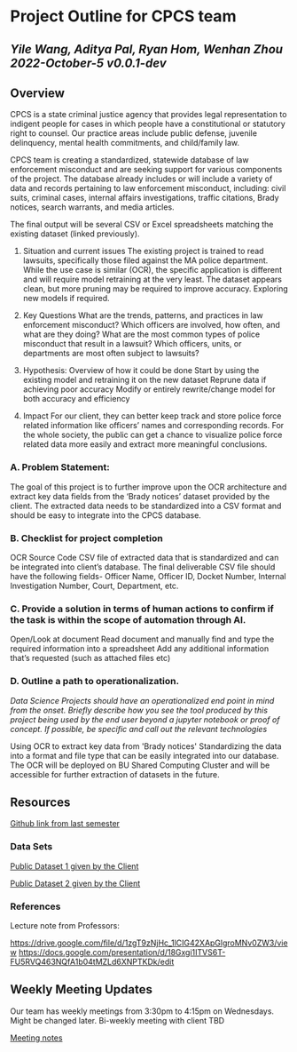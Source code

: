 # Project Outline for CPCS team

## _Yile Wang,  Aditya Pal, Ryan Hom, Wenhan Zhou  2022-October-5 v0.0.1-dev_

## Overview

CPCS is a state criminal justice agency that provides legal representation to indigent people for cases in which people have a constitutional or statutory right to counsel.  Our practice areas include public defense, juvenile delinquency, mental health commitments, and child/family law.

CPCS team is creating a standardized, statewide database of law enforcement misconduct and are seeking support for various components of the project.  The database already includes or will include a variety of data and records pertaining to law enforcement misconduct, including: civil suits, criminal cases, internal affairs investigations, traffic citations, Brady notices, search warrants, and media articles.

The final output will be several CSV or Excel spreadsheets matching the existing dataset (linked previously). 

1. Situation and current issues
	The existing project is trained to read lawsuits, specifically those filed against the MA police department. While the use case is similar (OCR), the specific application is different and will require model retraining at the very least. The dataset appears clean, but more pruning may be required to improve accuracy. Exploring new models if required.
2. Key Questions
What are the trends, patterns, and practices in law enforcement misconduct?
Which officers are involved, how often, and what are they doing?
What are the most common types of police misconduct that result in a lawsuit?
Which officers, units, or departments are most often subject to lawsuits?

3. Hypothesis: Overview of how it could be done
	Start by using the existing model and retraining it on the new dataset
	Reprune data if achieving poor accuracy
	Modify or entirely rewrite/change model for both accuracy and efficiency
4. Impact
For our client, they can better keep track and store police force related information like officers’ names and corresponding records. For the whole society, the public can get a chance to visualize police force related data more easily and extract more meaningful conclusions.


### A. Problem Statement: 

The goal of this project is to further improve upon the OCR architecture and extract key data fields from the ‘Brady notices’ dataset provided by the client. The extracted data needs to be standardized into a CSV format and should be easy to integrate into the CPCS database.


### B. Checklist for project completion


OCR Source Code
CSV file of extracted data that is standardized and can be integrated into client’s database.
The final deliverable CSV file should have the following fields-
Officer Name, Officer ID, Docket Number, Internal Investigation Number, Court, Department, etc.


### C. Provide a solution in terms of human actions to confirm if the task is within the scope of automation through AI. 


Open/Look at document
Read document and manually find and type the required information into a spreadsheet
Add any additional information that’s requested (such as attached files etc) 


### D. Outline a path to operationalization.

_Data Science Projects should have an operationalized end point in mind from the onset. Briefly describe how you see the tool
 produced by this project being used by the end user beyond a jupyter notebook or proof of concept. If possible, be specific and
 call out the relevant technologies_


Using OCR to extract key data from 'Brady notices' 
Standardizing the data into a format and file type that can be easily integrated into our database. 
The OCR will be deployed on BU Shared Computing Cluster and will be accessible for further extraction of datasets in the future.



## Resources

[Github link from last semester](https://drive.google.com/drive/folders/16RRbVDCfQVsVaPO2ziyq9P8vNa9SFthv)


### Data Sets


[Public Dataset 1 given by the Client](https://drive.google.com/open?id=1CSn0elzrWwjNfizDeEX2YxvQ6SN_IdBt)

[Public Dataset 2 given by the Client](https://drive.google.com/open?id=1CSn0elzrWwjNfizDeEX2YxvQ6SN_IdBt)



### References

Lecture note from Professors:

https://drive.google.com/file/d/1zgT9zNjHc_1lCIG42XApGlgroMNv0ZW3/view
https://docs.google.com/presentation/d/18Gxgi1ITVS6T-FU5RVQ463NQfA1b04tMZLd6XNPTKDk/edit



## Weekly Meeting Updates

Our team has weekly meetings from 3:30pm to 4:15pm on Wednesdays. Might be changed later.
Bi-weekly meeting with client TBD

[Meeting notes](https://docs.google.com/document/d/1ccZFtlUd6iiBPOcO2sUgpn-_ya-qcng9ljRkd69B_1U/edit?pli=1)

